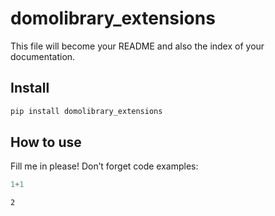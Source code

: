 # domolibrary_extensions

<!-- WARNING: THIS FILE WAS AUTOGENERATED! DO NOT EDIT! -->

This file will become your README and also the index of your
documentation.

## Install

``` sh
pip install domolibrary_extensions
```

## How to use

Fill me in please! Don’t forget code examples:

``` python
1+1
```

    2
